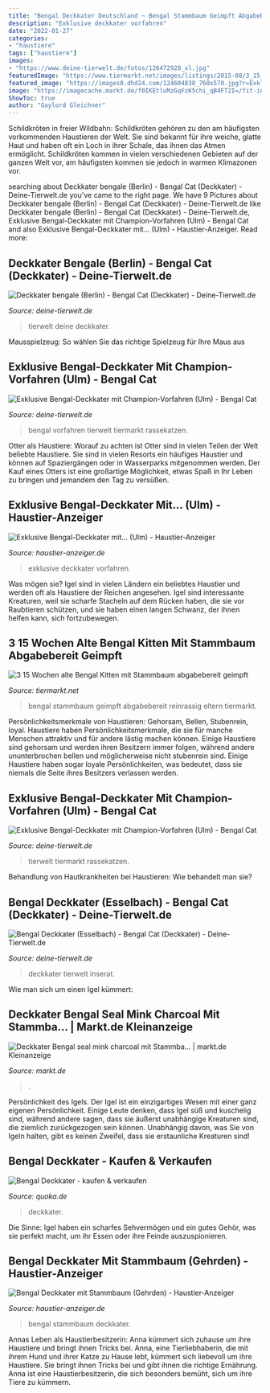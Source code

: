 ```yaml
---
title: "Bengal Deckkater Deutschland ~ Bengal Stammbaum Geimpft Abgabebereit Reinrassig Eltern Tiermarkt"
description: "Exklusive deckkater vorfahren"
date: "2022-01-27"
categories:
- "haustiere"
tags: ["haustiere"]
images:
- "https://www.deine-tierwelt.de/fotos/126472928_xl.jpg"
featuredImage: "https://www.tiermarkt.net/images/listings/2015-08/3_15_wochen_alte_bengal_kitten_mit_stammbaum_abgabebereit_ge-1440778331-187-d_pic.jpg"
featured_image: "https://images0.dhd24.com/124604838_760x570.jpg?r=Exklusive+Bengal-Deckkater+mit+Champion-Vorfahren+Unsere"
image: "https://imagecache.markt.de/f0IKEtluMzGqFzK5chi_qB4FT2I=/fit-in/277x600/images_classifieds/16/e2/e888-0682-4a10-89be-d7306f24decc/large.jpg"
ShowToc: true
author: "Gaylord Gleichner"
---
```



Schildkröten in freier Wildbahn:
Schildkröten gehören zu den am häufigsten vorkommenden Haustieren der Welt. Sie sind bekannt für ihre weiche, glatte Haut und haben oft ein Loch in ihrer Schale, das ihnen das Atmen ermöglicht. Schildkröten kommen in vielen verschiedenen Gebieten auf der ganzen Welt vor, am häufigsten kommen sie jedoch in warmen Klimazonen vor.

	

		
searching about Deckkater bengale (Berlin) - Bengal Cat (Deckkater) - Deine-Tierwelt.de you've came to the right page. We have 9 Pictures about Deckkater bengale (Berlin) - Bengal Cat (Deckkater) - Deine-Tierwelt.de like Deckkater bengale (Berlin) - Bengal Cat (Deckkater) - Deine-Tierwelt.de, Exklusive Bengal-Deckkater mit Champion-Vorfahren (Ulm) - Bengal Cat and also Exklusive Bengal-Deckkater mit… (Ulm) - Haustier-Anzeiger. Read more:
		
    
## Deckkater Bengale (Berlin) - Bengal Cat (Deckkater) - Deine-Tierwelt.de

<img loading=lazy src="https://www.deine-tierwelt.de/fotos/128274733_xl.jpg" onerror="this.onerror=null;this.src='https://tse3.mm.bing.net/th?id=OIP.ewZSax8bYBHmIKqGgdEPrAHaJ4&amp;pid=15.1';" alt="Deckkater bengale (Berlin) - Bengal Cat (Deckkater) - Deine-Tierwelt.de">

_Source: deine-tierwelt.de_

>tierwelt deine deckkater. 

	

Mausspielzeug: So wählen Sie das richtige Spielzeug für Ihre Maus aus

    
## Exklusive Bengal-Deckkater Mit Champion-Vorfahren (Ulm) - Bengal Cat

<img loading=lazy src="https://www.deine-tierwelt.de/fotos/125218715_760x570.jpg" onerror="this.onerror=null;this.src='https://tse3.mm.bing.net/th?id=OIP.B1Nh25sWdMnG2WyVDJZ76AHaFj&amp;pid=15.1';" alt="Exklusive Bengal-Deckkater mit Champion-Vorfahren (Ulm) - Bengal Cat">

_Source: deine-tierwelt.de_

>bengal vorfahren tierwelt tiermarkt rassekatzen. 

	

Otter als Haustiere: Worauf zu achten ist
Otter sind in vielen Teilen der Welt beliebte Haustiere. Sie sind in vielen Resorts ein häufiges Haustier und können auf Spaziergängen oder in Wasserparks mitgenommen werden. Der Kauf eines Otters ist eine großartige Möglichkeit, etwas Spaß in Ihr Leben zu bringen und jemandem den Tag zu versüßen.

    
## Exklusive Bengal-Deckkater Mit… (Ulm) - Haustier-Anzeiger

<img loading=lazy src="https://images0.dhd24.com/124604838_760x570.jpg?r=Exklusive+Bengal-Deckkater+mit+Champion-Vorfahren+Unsere" onerror="this.onerror=null;this.src='https://tse4.mm.bing.net/th?id=OIP.PEoUa-icctgZ6MaaV-DIEwHaFj&amp;pid=15.1';" alt="Exklusive Bengal-Deckkater mit… (Ulm) - Haustier-Anzeiger">

_Source: haustier-anzeiger.de_

>exklusive deckkater vorfahren. 

	

Was mögen sie?
Igel sind in vielen Ländern ein beliebtes Haustier und werden oft als Haustiere der Reichen angesehen. Igel sind interessante Kreaturen, weil sie scharfe Stacheln auf dem Rücken haben, die sie vor Raubtieren schützen, und sie haben einen langen Schwanz, der ihnen helfen kann, sich fortzubewegen.

    
## 3 15 Wochen Alte Bengal Kitten Mit Stammbaum Abgabebereit Geimpft

<img loading=lazy src="https://www.tiermarkt.net/images/listings/2015-08/3_15_wochen_alte_bengal_kitten_mit_stammbaum_abgabebereit_ge-1440778331-187-d_pic.jpg" onerror="this.onerror=null;this.src='https://tse4.mm.bing.net/th?id=OIP.Sy5yrP4EF9sWxxqP63KIkQEsEN&amp;pid=15.1';" alt="3 15 Wochen alte Bengal Kitten mit Stammbaum abgabebereit geimpft">

_Source: tiermarkt.net_

>bengal stammbaum geimpft abgabebereit reinrassig eltern tiermarkt. 

	

Persönlichkeitsmerkmale von Haustieren: Gehorsam, Bellen, Stubenrein, loyal.
Haustiere haben Persönlichkeitsmerkmale, die sie für manche Menschen attraktiv und für andere lästig machen können. Einige Haustiere sind gehorsam und werden ihren Besitzern immer folgen, während andere ununterbrochen bellen und möglicherweise nicht stubenrein sind. Einige Haustiere haben sogar loyale Persönlichkeiten, was bedeutet, dass sie niemals die Seite ihres Besitzers verlassen werden.

    
## Exklusive Bengal-Deckkater Mit Champion-Vorfahren (Ulm) - Bengal Cat

<img loading=lazy src="https://www.deine-tierwelt.de/fotos/125218749_760x570.jpg" onerror="this.onerror=null;this.src='https://tse3.mm.bing.net/th?id=OIP.edvSP5ekU2OzFLitRBJrOwHaFj&amp;pid=15.1';" alt="Exklusive Bengal-Deckkater mit Champion-Vorfahren (Ulm) - Bengal Cat">

_Source: deine-tierwelt.de_

>tierwelt tiermarkt rassekatzen. 

	

Behandlung von Hautkrankheiten bei Haustieren: Wie behandelt man sie?

    
## Bengal Deckkater (Esselbach) - Bengal Cat (Deckkater) - Deine-Tierwelt.de

<img loading=lazy src="https://www.deine-tierwelt.de/fotos/118658312_760x570.jpg" onerror="this.onerror=null;this.src='https://tse3.mm.bing.net/th?id=OIP.k1ZiaLeXZfXryQjs7OsuNQHaFj&amp;pid=15.1';" alt="Bengal Deckkater (Esselbach) - Bengal Cat (Deckkater) - Deine-Tierwelt.de">

_Source: deine-tierwelt.de_

>deckkater tierwelt inserat. 

	

Wie man sich um einen Igel kümmert:

    
## Deckkater Bengal Seal Mink Charcoal Mit Stammba... | Markt.de Kleinanzeige

<img loading=lazy src="https://imagecache.markt.de/f0IKEtluMzGqFzK5chi_qB4FT2I=/fit-in/277x600/images_classifieds/16/e2/e888-0682-4a10-89be-d7306f24decc/large.jpg" onerror="this.onerror=null;this.src='https://tse3.mm.bing.net/th?id=OIP.y-lFHV4AoOHwu9S3EaNvnwAAAA&amp;pid=15.1';" alt="Deckkater Bengal seal mink charcoal mit Stammba... | markt.de Kleinanzeige">

_Source: markt.de_

>. 

	

Persönlichkeit des Igels.
Der Igel ist ein einzigartiges Wesen mit einer ganz eigenen Persönlichkeit. Einige Leute denken, dass Igel süß und kuschelig sind, während andere sagen, dass sie äußerst unabhängige Kreaturen sind, die ziemlich zurückgezogen sein können. Unabhängig davon, was Sie von Igeln halten, gibt es keinen Zweifel, dass sie erstaunliche Kreaturen sind!

    
## Bengal Deckkater - Kaufen &amp; Verkaufen

<img loading=lazy src="https://pic0.qimage.de/10/53/67/s247675310.jpg" onerror="this.onerror=null;this.src='https://tse2.mm.bing.net/th?id=OIP.2KmzyK95_JJmAD8J_w0h9gAAAA&amp;pid=15.1';" alt="Bengal Deckkater - kaufen &amp; verkaufen">

_Source: quoka.de_

>deckkater. 

	

Die Sinne: Igel haben ein scharfes Sehvermögen und ein gutes Gehör, was sie perfekt macht, um ihr Essen oder ihre Feinde auszuspionieren.

    
## Bengal Deckkater Mit Stammbaum (Gehrden) - Haustier-Anzeiger

<img loading=lazy src="https://www.deine-tierwelt.de/fotos/126472928_xl.jpg" onerror="this.onerror=null;this.src='https://tse2.mm.bing.net/th?id=OIP.Z_42Dhhub6xJs6HRyGMyEAHaJ4&amp;pid=15.1';" alt="Bengal Deckkater mit Stammbaum (Gehrden) - Haustier-Anzeiger">

_Source: haustier-anzeiger.de_

>bengal stammbaum deckkater. 

	

Annas Leben als Haustierbesitzerin: Anna kümmert sich zuhause um ihre Haustiere und bringt ihnen Tricks bei.
Anna, eine Tierliebhaberin, die mit ihrem Hund und ihrer Katze zu Hause lebt, kümmert sich liebevoll um ihre Haustiere. Sie bringt ihnen Tricks bei und gibt ihnen die richtige Ernährung. Anna ist eine Haustierbesitzerin, die sich besonders bemüht, sich um ihre Tiere zu kümmern.

